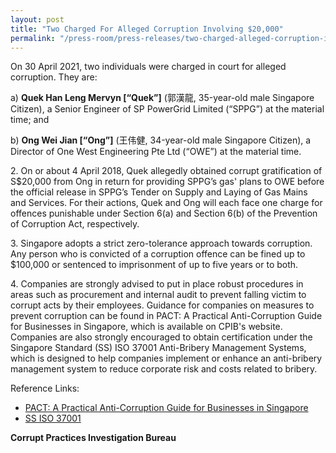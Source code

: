 ```yaml
---
layout: post
title: "Two Charged For Alleged Corruption Involving $20,000"
permalink: "/press-room/press-releases/two-charged-alleged-corruption-involving-20000"
---
```

On 30 April 2021, two individuals were charged in court for alleged corruption. They are:

a) **Quek Han Leng Mervyn [“Quek”]** (郭漢龍, 35-year-old male Singapore Citizen), a Senior Engineer of SP PowerGrid Limited (“SPPG”) at the material time; and

b) **Ong Wei Jian [“Ong”]** (王伟健, 34-year-old male Singapore Citizen), a Director of One West Engineering Pte Ltd (“OWE”) at the material time.

2\.        On or about 4 April 2018, Quek allegedly obtained corrupt gratification of S$20,000 from Ong in return for providing SPPG’s gas' plans to OWE before the official release in SPPG’s Tender on Supply and Laying of Gas Mains and Services. For their actions, Quek and Ong will each face one charge for offences punishable under Section 6(a) and Section 6(b) of the Prevention of Corruption Act, respectively.

3\.        Singapore adopts a strict zero-tolerance approach towards corruption. Any person who is convicted of a corruption offence can be fined up to $100,000 or sentenced to imprisonment of up to five years or to both.

4\.        Companies are strongly advised to put in place robust procedures in areas such as procurement and internal audit to prevent falling victim to corrupt acts by their employees. Guidance for companies on measures to prevent corruption can be found in PACT: A Practical Anti-Corruption Guide for Businesses in Singapore, which is available on CPIB's website. Companies are also strongly encouraged to obtain certification under the Singapore Standard (SS) ISO 37001 Anti-Bribery Management Systems, which is designed to help companies implement or enhance an anti-bribery management system to reduce corporate risk and costs related to bribery.

Reference Links:
* [PACT: A Practical Anti-Corruption Guide for Businesses in Singapore](/research-room/publications/anti-corruption-guide-for-businesses/)<br>
* [SS ISO 37001](/research-room/publications/ss-iso-37001/)
 
**Corrupt Practices Investigation Bureau**
